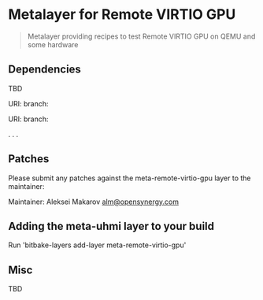 # Metalayer for Remote VIRTIO GPU

> Metalayer providing recipes to test Remote VIRTIO GPU
> on QEMU and some hardware

## Dependencies

TBD

  URI: <first dependency>
  branch: <branch name>

  URI: <second dependency>
  branch: <branch name>

  .
  .
  .

## Patches

Please submit any patches against the meta-remote-virtio-gpu layer to the maintainer:

Maintainer: Aleksei Makarov <alm@opensynergy.com>

## Adding the meta-uhmi layer to your build

Run 'bitbake-layers add-layer meta-remote-virtio-gpu'

## Misc

TBD
